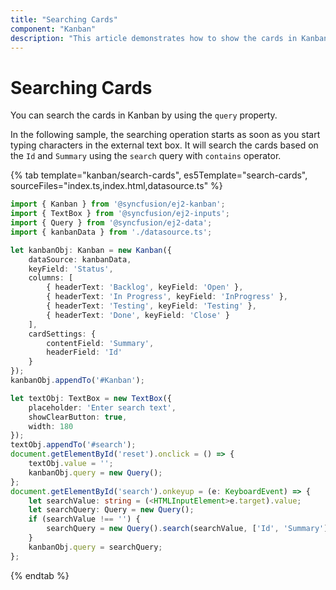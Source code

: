 ```yaml
---
title: "Searching Cards"
component: "Kanban"
description: "This article demonstrates how to show the cards in Kanban board when you type or search the text in the textbox."
---
```


# Searching Cards

You can search the cards in Kanban by using the `query` property.

In the following sample, the searching operation starts as soon as you start typing characters in the external text box. It will search the cards based on the `Id` and `Summary` using the `search` query with `contains` operator.

{% tab template="kanban/search-cards", es5Template="search-cards", sourceFiles="index.ts,index.html,datasource.ts" %}

```typescript
import { Kanban } from '@syncfusion/ej2-kanban';
import { TextBox } from '@syncfusion/ej2-inputs';
import { Query } from '@syncfusion/ej2-data';
import { kanbanData } from './datasource.ts';

let kanbanObj: Kanban = new Kanban({
    dataSource: kanbanData,
    keyField: 'Status',
    columns: [
        { headerText: 'Backlog', keyField: 'Open' },
        { headerText: 'In Progress', keyField: 'InProgress' },
        { headerText: 'Testing', keyField: 'Testing' },
        { headerText: 'Done', keyField: 'Close' }
    ],
    cardSettings: {
        contentField: 'Summary',
        headerField: 'Id'
    }
});
kanbanObj.appendTo('#Kanban');

let textObj: TextBox = new TextBox({
    placeholder: 'Enter search text',
    showClearButton: true,
    width: 180
});
textObj.appendTo('#search');
document.getElementById('reset').onclick = () => {
    textObj.value = '';
    kanbanObj.query = new Query();
};
document.getElementById('search').onkeyup = (e: KeyboardEvent) => {
    let searchValue: string = (<HTMLInputElement>e.target).value;
    let searchQuery: Query = new Query();
    if (searchValue !== '') {
        searchQuery = new Query().search(searchValue, ['Id', 'Summary'], 'contains', true);
    }
    kanbanObj.query = searchQuery;
};
```

{% endtab %}